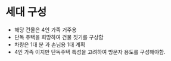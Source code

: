# 세대 구성

* 해당 건물은 4인 가족 거주용
* 단독 주택을 희망하여 건물 짓기를 구상함
* 차량은 1대 분 과 손님용 1대 계획
* 4인 가족 이지만 단독주택 특성을 고려하여 방문자 용도를 구성해야함.